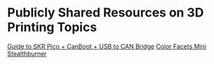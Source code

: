 # Publicly Shared Resources on 3D Printing Topics
[Guide to SKR Pico + CanBoot + USB to CAN Bridge](skr_pico_canboot_canbus.md)
[Color Facets Mini Stealthburner](color_facets_mini_stealthburner.md)
